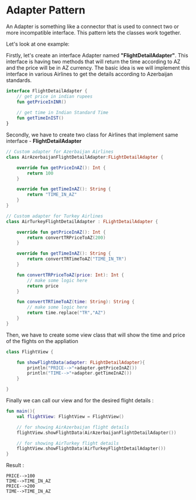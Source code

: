 # Adapter Pattern

An Adapter is something like a connector that is used to connect two or more incompatible interface. This pattern lets the classes work together. 

Let's look at one example:

Firstly, let's create an interface Adapter named __"FlightDetailAdapter"__. This interface is having two methods that will return the time according to AZ and the price will be in AZ currency. The basic idea is we will implement this interface in various Airlines to get the details according to Azerbaijan standards.

```kotlin
interface FlightDetailAdapter {
    // get price in indian rupees
    fun getPriceInINR()
    
    // get time in Indian Standard Time
    fun getTimeInIST()
}
```
 
Secondly, we have to create two class for Airlines that implement same interface - __FlightDetailAdapter__ 
 
```kotlin
// Custom adapter for Azerbaijan Airlines
class AirAzerbaijanFlightDetailAdapter:FLightDetailAdapter {

    override fun getPriceInAZ(): Int {
        return 100
    }

    override fun getTimeInAZ(): String {
        return "TIME_IN_AZ"
    }
}

// Custom adapter for Turkey Airlines
class AirTurkeyFlightDetailAdapter : FLightDetailAdapter {

    override fun getPriceInAZ(): Int {
        return convertTRPriceToAZ(200)
    }

    override fun getTimeInAZ(): String {
        return convertTRTimeToAZ("TIME_IN_TR")
    }

    fun convertTRPriceToAZ(price: Int): Int {
        // make some logic here
        return price
    }

    fun convertTRTimeToAZ(time: String): String {
        // make some logic here
        return time.replace("TR","AZ")
    }
}
```

Then, we have to create some view class that will show the time and price of the flights on the appliation

```kotlin
class FlightView {

    fun showFlightData(adapter: FLightDetailAdapter){
        println("PRICE-->"+adapter.getPriceInAZ())
        println("TIME-->"+adapter.getTimeInAZ())
    }

}
``` 

Finally we can call our view and for the desired flight details : 

```kotlin
fun main(){
    val flightView: FlightView = FlightView()

    // for showing AirAzerbaijan flight details
    flightView.showFlightData(AirAzerbaijanFlightDetailAdapter())

    // for showing AirTurkey flight details
    flightView.showFlightData(AirTurkeyFlightDetailAdapter())
}
```

Result :
```text
PRICE-->100
TIME-->TIME_IN_AZ
PRICE-->200
TIME-->TIME_IN_AZ
```
